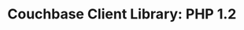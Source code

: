 <a id="couchbase-sdk-php-1-2"></a>

# Couchbase Client Library: PHP 1.2

<a id="getting-started"></a>
